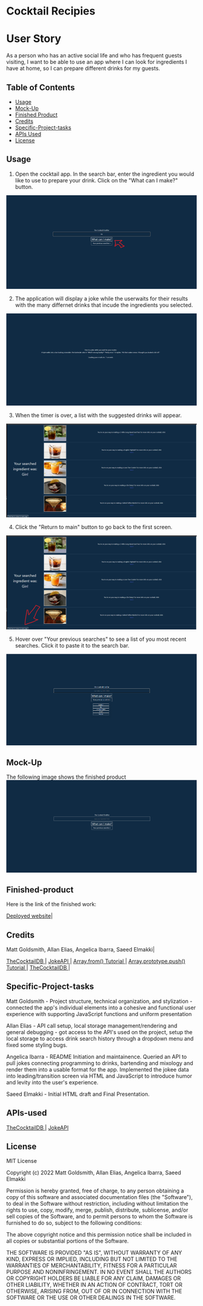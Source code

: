 # Cocktail Recipies


# User Story
As a person who has an active social life and who has frequent guests visiting, I want to be able to use an app where I can look for ingredients I have at home, so I can prepare different drinks for my guests.



## Table of Contents 

- [Usage](#usage)
- [Mock-Up](#mock-up)
- [Finished Product](#finished-product)
- [Credits](#credits)
- [Specific-Project-tasks](#specific-project-tasks)
- [APIs Used](#apis-used)
- [License](#license)


## Usage
1. Open the  cocktail app. In the search bar, enter the ingredient you would like to use to prepare your drink.
Click on the "What can I make?" button.


![The screen shows a picture of the main page.](./assets/img/mainscreen.png)


2. The application will display a joke while the userwaits for their results with the many differnet drinks that incude the ingredients you selected.

![The screen shows a picture of the transition with a joke.](./assets/img/jokescreen.png)

3. When the timer is over, a list with the suggested drinks will appear. 

![The screen shows pictures of propsed drinks based on the searched ingredients.](./assets/img/drinkrenderscreen.png)

4. Click the "Return to main" button to go back to the first screen.

![The screen shows a picture of an arrow pointing to the "Return to main" button.](./assets/img/returntomain.png)

5. Hover over "Your previous searches" to see a list of you most recent searches. Click it to paste it to the search bar.

![The screen shows a picture of the recent searches when the button "Your previous searches" is hovered over.](./assets/img/localstorage.png)


## Mock-Up


The following image shows the finished product
![The screen shows a picture of the finished app.](./assets/img/finished.png)






## Finished-product

Here is the link of the finished work: 

[Deployed website](https://chocochip287.github.io/cocktail-recipes/)|


## Credits

Matt Goldsmith, Allan Elias, Angelica Ibarra, Saeed Elmakki|


[TheCocktailDB ](https://www.thecocktaildb.com/) |
[JokeAPI ](https://v2.jokeapi.dev/) |
[Array.from() Tutorial ](https://developer.mozilla.org/en-US/docs/Web/JavaScript/Reference/Global_Objects/Array/from) |
[Array.prototype.push() Tutorial ](https://developer.mozilla.org/en-US/docs/Web/JavaScript/Reference/Global_Objects/Array/push) |
[TheCocktailDB ](https://www.thecocktaildb.com/) |


## Specific-Project-tasks

Matt Goldsmith -  Project structure, technical organization, and stylization -
 connected the app's individual elements into a cohesive and functional user experience with supporting JavaScript functions and uniform presentation

Allan Elias - API call setup, local storage management/rendering and general debugging - got access to the API's used on the project, 
setup the local storage to access drink search history through a dropdown menu and fixed some styling bugs.

Angelica Ibarra - README Initiation and maintainence. Queried an API to pull jokes connecting programming to drinks, bartending and mixology and render them into a usable format for the app. 
Implemented the jokee data into leading/transition screen via HTML and JavaScript to introduce humor and levity into the user's experience.

Saeed Elmakki - Initial HTML draft and Final Presentation.

## APIs-used


[TheCocktailDB ](https://www.thecocktaildb.com/) |
[JokeAPI ](https://v2.jokeapi.dev/) 




## License


MIT License

Copyright (c) 2022 Matt Goldsmith, Allan Elias, Angelica Ibarra, Saeed Elmakki

Permission is hereby granted, free of charge, to any person obtaining a copy
of this software and associated documentation files (the "Software"), to deal
in the Software without restriction, including without limitation the rights
to use, copy, modify, merge, publish, distribute, sublicense, and/or sell
copies of the Software, and to permit persons to whom the Software is
furnished to do so, subject to the following conditions:

The above copyright notice and this permission notice shall be included in all
copies or substantial portions of the Software.

THE SOFTWARE IS PROVIDED "AS IS", WITHOUT WARRANTY OF ANY KIND, EXPRESS OR
IMPLIED, INCLUDING BUT NOT LIMITED TO THE WARRANTIES OF MERCHANTABILITY,
FITNESS FOR A PARTICULAR PURPOSE AND NONINFRINGEMENT. IN NO EVENT SHALL THE
AUTHORS OR COPYRIGHT HOLDERS BE LIABLE FOR ANY CLAIM, DAMAGES OR OTHER
LIABILITY, WHETHER IN AN ACTION OF CONTRACT, TORT OR OTHERWISE, ARISING FROM,
OUT OF OR IN CONNECTION WITH THE SOFTWARE OR THE USE OR OTHER DEALINGS IN THE
SOFTWARE.






